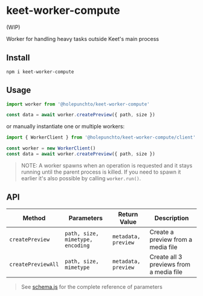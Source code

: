 # keet-worker-compute

(WIP)

Worker for handling heavy tasks outside Keet's main process

## Install

```
npm i keet-worker-compute
```

## Usage

```js
import worker from '@holepunchto/keet-worker-compute'

const data = await worker.createPreview({ path, size })
```

or manually instantiate one or multiple workers:

```js
import { WorkerClient } from '@holepunchto/keet-worker-compute/client'

const worker = new WorkerClient()
const data = await worker.createPreview({ path, size })
```

> NOTE: A worker spawns when an operation is requested and it stays running until the parent process is killed. If you need to spawn it earlier it's also possible by calling `worker.run()`. 

## API

| Method              | Parameters                       | Return Value        | Description
|---------------------|----------------------------------|---------------------|----------------------------------------
| `createPreview`     | `path, size, mimetype, encoding` | `metadata, preview` | Create a preview from a media file
| `createPreviewAll`  | `path, size, mimetype`           | `metadata, preview` | Create all 3 previews from a media file

> See [schema.js](shared/spec/schema.js) for the complete reference of parameters
